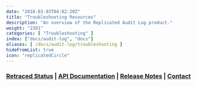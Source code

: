 ```yaml
---
date: "2018-03-03T04:02:20Z"
title: "Troubleshooting Resources"
description: "An overview of the Replicated Audit Log product."
weight: "2301"
categories: [ "Troubleshooting" ]
index: ["docs/audit-log", "docs"]
aliases: [ /docs/audit-log/troubleshooting ]
hideFromList: true
icon: "replicatedCircle"
---
```


### [Retraced Status](https://retraced.statuspage.io) | [API Documentation](https://retraced.readme.io) | [Release Notes](/documentation/troubleshooting/release-notes) | [Contact](mailto:support@retraced.io)
